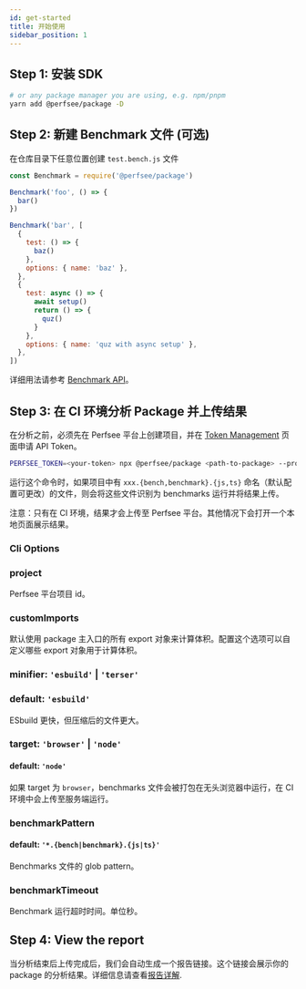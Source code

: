 ```yaml
---
id: get-started
title: 开始使用
sidebar_position: 1
---
```


## Step 1: 安装 SDK

```bash
# or any package manager you are using, e.g. npm/pnpm
yarn add @perfsee/package -D
```

## Step 2: 新建 Benchmark 文件 (可选)

在仓库目录下任意位置创建 `test.bench.js` 文件

```js
const Benchmark = require('@perfsee/package')

Benchmark('foo', () => {
  bar()
})

Benchmark('bar', [
  {
    test: () => {
      baz()
    },
    options: { name: 'baz' },
  },
  {
    test: async () => {
      await setup()
      return () => {
        quz()
      }
    },
    options: { name: 'quz with async setup' },
  },
])
```

详细用法请参考 [Benchmark API](./benchmark-api)。

## Step 3: 在 CI 环境分析 Package 并上传结果

在分析之前，必须先在 Perfsee 平台上创建项目，并在 [Token Management](https://perfsee.com/me/access-token) 页面申请 API Token。

```bash
PERFSEE_TOKEN=<your-token> npx @perfsee/package <path-to-package> --project=<perfsee-project-id>
```

运行这个命令时，如果项目中有 `xxx.{bench,benchmark}.{js,ts}` 命名（默认配置可更改）的文件，则会将这些文件识别为 benchmarks 运行并将结果上传。

注意：只有在 CI 环境，结果才会上传至 Perfsee 平台。其他情况下会打开一个本地页面展示结果。

### Cli Options

### project

Perfsee 平台项目 id。

### customImports

默认使用 package 主入口的所有 export 对象来计算体积。配置这个选项可以自定义哪些 export 对象用于计算体积。

### minifier: `'esbuild'` | `'terser'`

### default: `'esbuild'`

ESbuild 更快，但压缩后的文件更大。

### target: `'browser'` | `'node'`

#### default: `'node'`

如果 target 为 `browser`，benchmarks 文件会被打包在无头浏览器中运行，在 CI 环境中会上传至服务端运行。

### benchmarkPattern

#### default: `'*.{bench|benchmark}.{js|ts}'`

Benchmarks 文件的 glob pattern。

### benchmarkTimeout

Benchmark 运行超时时间。单位秒。

## Step 4: View the report

当分析结束后上传完成后，我们会自动生成一个报告链接。这个链接会展示你的 package 的分析结果。详细信息请查看[报告详解](./package-report).
